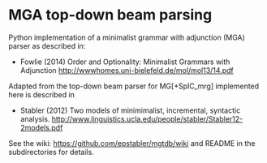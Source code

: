 MGA top-down beam parsing
========================

Python implementation of a minimalist grammar with adjunction (MGA) parser as described in:

- Fowlie (2014) Order and Optionality: Minimalist Grammars with Adjunction
http://wwwhomes.uni-bielefeld.de/mol/mol13/14.pdf

Adapted from the top-down beam parser for MG[+SpIC_mrg] implemented here is described in 

- Stabler (2012) Two models of minimimalist, incremental, syntactic analysis.
http://www.linguistics.ucla.edu/people/stabler/Stabler12-2models.pdf

See the wiki:  https://github.com/epstabler/mgtdb/wiki
and README in the subdirectories for details.
